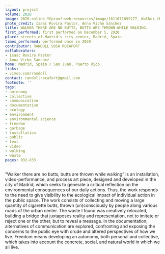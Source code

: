 ```yaml
---
layout: project
volume: 2020
image: 2020-online_YGproof-web-resources/image/1611071095277__Walker_there_are_no_butts__butts_are_thrown_while_walking_--Randoll_Sosa_Rocafort.png
photo_credit: Isaac Rovira Pastor, Anna Vicho Sánchez
title: WALKER THERE ARE NO BUTTS, BUTTS ARE THROWN WHILE WALKING.
first_performed: first performed on December 5, 2020
place: streets of Madrid's city center, Madrid, Spain
times_performed: performed once in 2020
contributor: RANDOLL SOSA ROCAFORT
collaborators:
- Isaac Rovira Pastor
- Anna Vicho Sánchez
home: Madrid, Spain / San Juan, Puerto Rico
links:
- vimeo.com/randoll
contact: randollrocafort@gmail.com
footnote: ''
tags:
- autonomy
- collective
- communication
- documentation
- ecology
- environment
- environmental science
- freedom
- garbage
- installation
- public
- text
- video
- walking
- waste
pages: 832-833
---
```


"Walker there are no butts, butts are thrown while walking” is an installation, video-performance, and process art piece, designed and developed in the city of Madrid, which seeks to generate a critical reflection on the environmental consequences of our daily actions. Thus, the work responds to the need to give visibility to the ecological impact of individual action in the public space. The work consists of collecting and moving a large quantity of cigarette butts, thrown (un)consciously by people along various roads of the urban center. The waste I found was creatively relocated, building a bridge that juxtaposes reality and representation, not to imitate or reject one or the other, but to reveal a message. In the documentation, alternatives of communication are explored, confronting and exposing the concerns to the public eye with crude and altered perspectives of how we live. Freedom means developing an autonomy, both personal and collective, which takes into account the concrete, social, and natural world in which we all live.